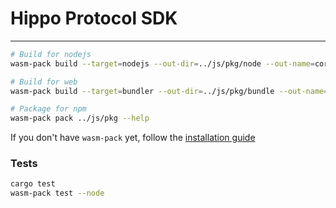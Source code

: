 # Hippo Protocol SDK

---

```bash
# Build for nodejs
wasm-pack build --target=nodejs --out-dir=../js/pkg/node --out-name=core && rm ../js/pkg/node/.gitignore

# Build for web
wasm-pack build --target=bundler --out-dir=../js/pkg/bundle --out-name=core && rm ../js/pkg/bundle/.gitignore

# Package for npm
wasm-pack pack ../js/pkg --help
```

If you don't have `wasm-pack` yet, follow the [installation guide](https://rustwasm.github.io/wasm-pack/installer/)

### Tests

```bash
cargo test
wasm-pack test --node
```
